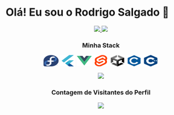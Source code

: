 # Olá! Eu sou o Rodrigo Salgado 👋

<div align="center">
 <a href="https://github.com/salgadu">
   <img height="180em" src="https://github-readme-stats.vercel.app/api?username=salgadu&show_icons=true&theme=light&include_all_commits=true&count_private=true"/>
   <img height="180em" src="https://github-readme-stats.vercel.app/api/top-langs/?username=salgadu&layout=compact&langs_count=7&theme=light"/> 
 </a>
</div>

<div align="center">
 <h3><b>Minha Stack</b></h3>
</div>

<div align="center">
 <img align="center" alt="Fedora" height="30" width="40" src="https://raw.githubusercontent.com/devicons/devicon/master/icons/fedora/fedora-original.svg">
 <img align="center" alt="Flutter" height="30" width="40" src="https://raw.githubusercontent.com/devicons/devicon/master/icons/flutter/flutter-original.svg">
 <img align="center" alt="Vue" height="30" width="40" src="https://raw.githubusercontent.com/devicons/devicon/master/icons/vuejs/vuejs-original.svg">
 <img align="center" alt="Svelte" height="30" width="40" src="https://raw.githubusercontent.com/devicons/devicon/master/icons/svelte/svelte-original.svg">
 <img align="center" alt="Unity" height="30" width="40" src="https://raw.githubusercontent.com/devicons/devicon/master/icons/unity/unity-original.svg">
 <img align="center" alt="C/C++" height="30" width="40" src="https://raw.githubusercontent.com/devicons/devicon/master/icons/c/c-plain.svg">
 <img align="center" alt="C/C++" height="30" width="40" src="https://raw.githubusercontent.com/devicons/devicon/master/icons/cplusplus/cplusplus-plain.svg">
</div>
</br>

<div align="center">
 <a href="https://www.linkedin.com/in/salgadu" target="_blank"><img src="https://img.shields.io/badge/LinkedIn-0077B5?style=for-the-badge&logo=linkedin&logoColor=white" target="_blank"></a>
</div>

<div align="center">
 <h3><b>Contagem de Visitantes do Perfil</b></h3>
</div>

<p align="center" >  
 <img src="https://profile-counter.glitch.me/victormoreiraofc/count.svg" /> 
</p>
